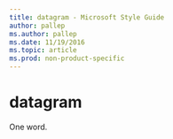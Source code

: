 ```yaml
---
title: datagram - Microsoft Style Guide
author: pallep
ms.author: pallep
ms.date: 11/19/2016
ms.topic: article
ms.prod: non-product-specific
---
```


# datagram

One word.
